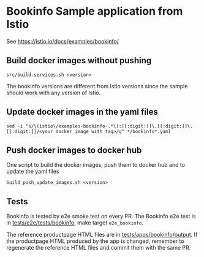 # Bookinfo Sample application from Istio
See https://istio.io/docs/examples/bookinfo/

## Build docker images without pushing
```
src/build-services.sh <version>
```

The bookinfo versions are different from Istio versions since the sample should work with any version of Istio.

## Update docker images in the yaml files
```
sed -i "s/\(istio\/examples-bookinfo-.*\):[[:digit:]]\.[[:digit:]]\.[[:digit:]]/<your docker image with tag>/g" */bookinfo*.yaml
```

## Push docker images to docker hub
One script to build the docker images, push them to docker hub and to update the yaml files
```
build_push_update_images.sh <version>
```

## Tests
Bookinfo is tested by e2e smoke test on every PR. The Bookinfo e2e test is in [tests/e2e/tests/bookinfo](https://github.com/istio/istio/tree/master/tests/e2e/tests/bookinfo), make target `e2e_bookinfo`.

The reference productpage HTML files are in [tests/apps/bookinfo/output](https://github.com/istio/istio/tree/master/tests/apps/bookinfo/output). If the productpage HTML produced by the app is changed, remember to regenerate the reference HTML files and commit them with the same PR.
